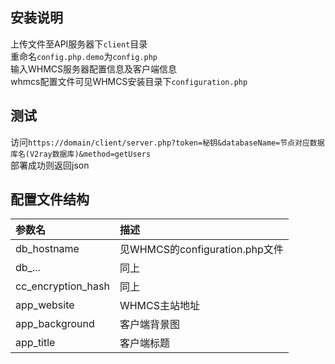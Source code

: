 ## 安装说明  
上传文件至API服务器下`client`目录  
重命名`config.php.demo`为`config.php`  
输入WHMCS服务器配置信息及客户端信息  
whmcs配置文件可见WHMCS安装目录下`configuration.php`
## 测试
访问`https://domain/client/server.php?token=秘钥&databaseName=节点对应数据库名(V2ray数据库)&method=getUsers`  
部署成功则返回json
## 配置文件结构
|参数名|描述|
|:-|:-|
|db_hostname|见WHMCS的configuration.php文件|
|db_...|同上|
|cc_encryption_hash|同上|
|app_website|WHMCS主站地址|
|app_background|客户端背景图|
|app_title|客户端标题|